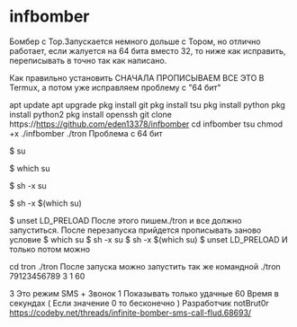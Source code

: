 # infbomber
Бомбер c Top.Запускается немного дольше с Тором, но отлично работает, если жалуется на 64 бита вместо 32, то ниже как исправить, переписывать в точно так как написано.

Как правильно установить СНАЧАЛА ПРОПИСЫВАЕМ ВСЕ ЭТО В Termux, а потом уже исправляем проблему с "64 бит"

apt update
apt upgrade
pkg install git
pkg install tsu
pkg install python
pkg install python2
pkg install openssh
git clone https://https://github.com/eden13378/infbomber
cd infbomber
tsu
chmod +x ./infbomber
./tron
Проблема с 64 бит

$ su

$ which su

$ sh -x su

$ sh -x $(which su)

$ unset LD_PRELOAD После этого пишем./tron и все должно запуститься. После перезапуска прийдется прописывать заново условие $ which su $ sh -x su $ sh -x $(which su) $ unset LD_PRELOAD И только потом можно

cd tron
./tron
После запуска можно запустить так же командной ./tron 79123456789 3 1 60

3 Это режим SMS + Звонок
1 Показывать только удачные
60 Время в секундах ( Если значение 0 то бесконечно )
Разработчик notBrut0r https://codeby.net/threads/infinite-bomber-sms-call-flud.68693/
